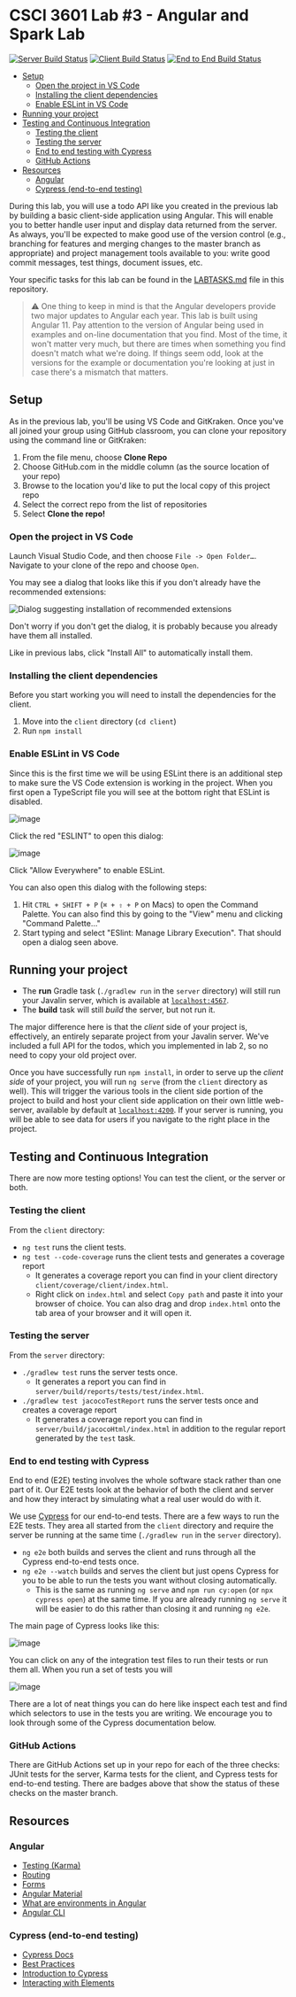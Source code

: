 # CSCI 3601 Lab #3 - Angular and Spark Lab <!-- omit in toc -->

[![Server Build Status](../../workflows/Server%20Java/badge.svg?branch=master)](../../actions?query=workflow%3A"Server+Java")
[![Client Build Status](../../workflows/Client%20Angular/badge.svg?branch=master)](../../actions?query=workflow%3A"Client+Angular")
[![End to End Build Status](../../workflows/End-to-End/badge.svg?branch=master)](../../actions?query=workflow%3AEnd-to-End)

- [Setup](#setup)
  - [Open the project in VS Code](#open-the-project-in-vs-code)
  - [Installing the client dependencies](#installing-the-client-dependencies)
  - [Enable ESLint in VS Code](#enable-eslint-in-vs-code)
- [Running your project](#running-your-project)
- [Testing and Continuous Integration](#testing-and-continuous-integration)
  - [Testing the client](#testing-the-client)
  - [Testing the server](#testing-the-server)
  - [End to end testing with Cypress](#end-to-end-testing-with-cypress)
  - [GitHub Actions](#github-actions)
- [Resources](#resources)
  - [Angular](#angular)
  - [Cypress (end-to-end testing)](#cypress-end-to-end-testing)

During this lab, you will use a todo API like you created in the previous lab
by building a basic client-side application using Angular. This will enable you
to better handle user input and display data returned from the server. As always, 
you'll be expected to make good use of the version control (e.g., branching for features and merging changes to the master branch as appropriate) and project management 
tools available to you: write good commit messages, test things, document issues, etc.

Your specific tasks for this lab can be found in the [LABTASKS.md](LABTASKS.md)
file in this repository.

>:warning: One thing to keep in mind is that the Angular developers provide two
major updates to Angular each year. This lab is built using Angular 11. Pay attention to
the version of Angular being used in examples and on-line documentation that you find. Most
of the time, it won't matter very much, but there are times when something you find 
doesn't match what we're doing. If things seem odd, look at the versions for the
example or documentation you're looking at just in case there's a mismatch that matters.

## Setup

As in the previous lab, you'll be using VS Code and GitKraken. Once you've all joined your
group using GitHub classroom, you can clone your repository using the command line or GitKraken:

1. From the file menu, choose **Clone Repo**
2. Choose GitHub.com in the middle column (as the source location of your repo)
3. Browse to the location you'd like to put the local copy of this project repo
4. Select the correct repo from the list of repositories
5. Select **Clone the repo!**

### Open the project in VS Code

Launch Visual Studio Code, and then choose `File -> Open Folder…`. Navigate to your clone
of the repo and choose `Open`.

You may see a dialog that looks like this if you don't already have the recommended extensions:

![Dialog suggesting installation of recommended extensions](https://user-images.githubusercontent.com/1300395/72710961-bf767500-3b2d-11ea-8ea4-fbbd39c78da5.png)

Don't worry if you don't get the dialog, it is probably because you already have them all installed.

Like in previous labs, click "Install All" to automatically install them.


### Installing the client dependencies

Before you start working you will need to install the dependencies for the client.

1. Move into the `client` directory (`cd client`)
2. Run `npm install`

### Enable ESLint in VS Code

Since this is the first time we will be using ESLint there is an additional step to make sure the VS Code extension is working in the project. When you first open a TypeScript file you will see at the bottom right that ESLint is disabled. 

![image](https://user-images.githubusercontent.com/1300395/107999308-bc59ec80-6fac-11eb-9784-75a471a50aa4.png)


Click the red "ESLINT" to open this dialog:

![image](https://user-images.githubusercontent.com/1300395/107996971-528b1400-6fa7-11eb-89bc-afc71747f820.png)

Click "Allow Everywhere" to enable ESLint.

You can also open this dialog with the following steps:
1. Hit `CTRL + SHIFT + P` (`⌘ + ⇧ + P` on Macs) to open the Command Palette. You can also find this by going to the "View" menu and clicking "Command Palette..."
2. Start typing and select "ESlint: Manage Library Execution". That should open a dialog seen above.

## Running your project

- The **run** Gradle task (`./gradlew run` in the `server` directory) will still run your Javalin server, which is available at [`localhost:4567`](http://localhost:4567).
- The **build** task will still _build_ the server, but not run it.

The major difference here is that the _client_ side of your project is,
effectively, an entirely separate project from your Javalin server. We've included a full API
for the todos, which you implemented in lab 2, so no need to copy your old project over.

Once you have successfully run `npm install`, in order to serve up the _client side_ of your project, you will run 
`ng serve` (from the `client` directory as well). This will trigger the various tools in the
client side portion of the project to build and host your client side
application on their own little web-server, available by default at [`localhost:4200`](http://localhost:4200). If your server is running, you will be able to see data for users if you navigate to the right place in the project.

## Testing and Continuous Integration

There are now more testing options! You can test the client, or the server or both.

### Testing the client

From the `client` directory:
* `ng test` runs the client tests.
* `ng test --code-coverage` runs the client tests and generates a coverage report
  * It generates a coverage report you can find in your client directory `client/coverage/client/index.html`.
  * Right click on `index.html` and select `Copy path` and paste it into your browser of choice. You can also drag and drop `index.html` onto the tab area of your browser and it will open it.

### Testing the server

From the `server` directory:
* `./gradlew test` runs the server tests once.
  * It generates a report you can find in `server/build/reports/tests/test/index.html`.
* `./gradlew test jacocoTestReport` runs the server tests once and creates a coverage report
  * It generates a coverage report you can find in `server/build/jacocoHtml/index.html` in addition to the regular report generated by the `test` task.

### End to end testing with Cypress

End to end (E2E) testing involves the whole software stack rather than one part of it. Our E2E tests look at the behavior of both the client and server and how they interact by simulating what a real user would do with it.

We use [Cypress](https://www.cypress.io/) for our end-to-end tests. There are a few ways to run the E2E tests. They area all started from the `client` directory and require the server be running at the same time (`./gradlew run` in the `server` directory).

* `ng e2e` both builds and serves the client and runs through all the Cypress end-to-end tests once.
* `ng e2e --watch` builds and serves the client but just opens Cypress for you to be able to run the tests you want without closing automatically.
  * This is the same as running `ng serve` and `npm run cy:open` (or `npx cypress open`) at the same time. If you are already running `ng serve` it will be easier to do this rather than closing it and running `ng e2e`.

The main page of Cypress looks like this: 

![image](https://user-images.githubusercontent.com/1300395/107994604-9af40300-6fa2-11eb-9caf-35d804281929.png)

You can click on any of the integration test files to run their tests or run them all. When you run a set of tests you will 

![image](https://user-images.githubusercontent.com/1300395/107994642-acd5a600-6fa2-11eb-8b88-1f2879e82848.png)

There are a lot of neat things you can do here like inspect each test and find which selectors to use in the tests you are writing. We encourage you to look through some of the Cypress documentation below.

### GitHub Actions

There are GitHub Actions set up in your repo for each of the three checks: JUnit tests for the server, Karma tests for the client, and Cypress tests for end-to-end testing. There are badges above that show the status of these checks on the master branch.

## Resources

### Angular

- [Testing (Karma)](https://angular.io/guide/testing)
- [Routing](https://angular.io/guide/router)
- [Forms](https://angular.io/guide/forms-overview)
- [Angular Material](https://material.angular.io/)
- [What are environments in Angular](https://angular.io/guide/build#configuring-application-environments)
- [Angular CLI](https://angular.io/cli)

### Cypress (end-to-end testing)

- [Cypress Docs](https://docs.cypress.io/)
- [Best Practices](https://docs.cypress.io/guides/references/best-practices.html)
- [Introduction to Cypress](https://docs.cypress.io/guides/core-concepts/introduction-to-cypress.html#Cypress-Can-Be-Simple-Sometimes)
- [Interacting with Elements](https://docs.cypress.io/guides/core-concepts/interacting-with-elements.html#Actionability)


